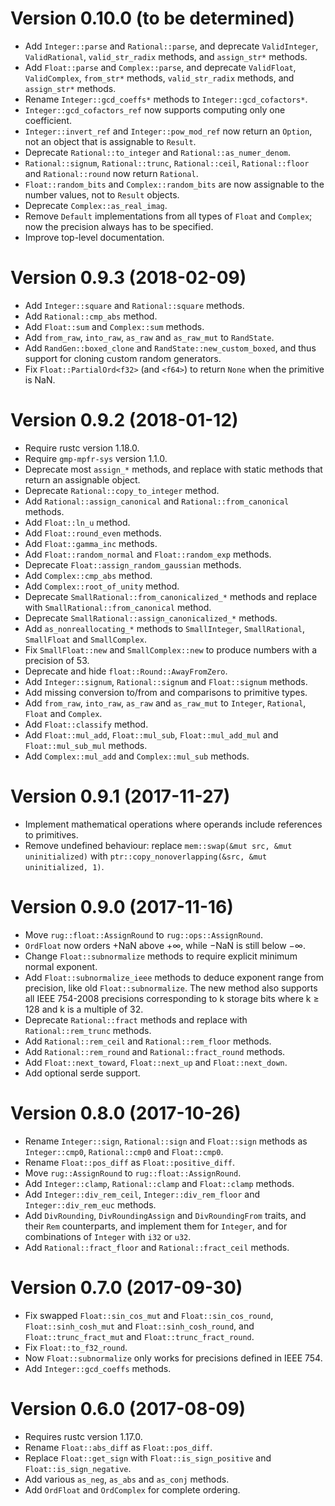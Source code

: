 Version 0.10.0 (to be determined)
==========================

* Add `Integer::parse` and `Rational::parse`, and deprecate
  `ValidInteger`, `ValidRational`, `valid_str_radix` methods, and
  `assign_str*` methods.
* Add `Float::parse` and `Complex::parse`, and deprecate `ValidFloat`,
  `ValidComplex`, `from_str*` methods, `valid_str_radix` methods, and
  `assign_str*` methods.
* Rename `Integer::gcd_coeffs*` methods to `Integer::gcd_cofactors*`.
* `Integer::gcd_cofactors_ref` now supports computing only one
  coefficient.
* `Integer::invert_ref` and `Integer::pow_mod_ref` now return an
  `Option`, not an object that is assignable to `Result`.
* Deprecate `Rational::to_integer` and `Rational::as_numer_denom`.
* `Rational::signum`, `Rational::trunc`, `Rational::ceil`,
  `Rational::floor` and `Rational::round` now return `Rational`.
* `Float::random_bits` and `Complex::random_bits` are now assignable
  to the number values, not to `Result` objects.
* Deprecate `Complex::as_real_imag`.
* Remove `Default` implementations from all types of `Float` and
  `Complex`; now the precision always has to be specified.
* Improve top-level documentation.

Version 0.9.3 (2018-02-09)
==========================

* Add `Integer::square` and `Rational::square` methods.
* Add `Rational::cmp_abs` method.
* Add `Float::sum` and `Complex::sum` methods.
* Add `from_raw`, `into_raw`, `as_raw` and `as_raw_mut` to
  `RandState`.
* Add `RandGen::boxed_clone` and `RandState::new_custom_boxed`, and
  thus support for cloning custom random generators.
* Fix `Float::PartialOrd<f32>` (and `<f64>`) to return `None` when the
  primitive is NaN.

Version 0.9.2 (2018-01-12)
==========================

* Require rustc version 1.18.0.
* Require `gmp-mpfr-sys` version 1.1.0.
* Deprecate most `assign_*` methods, and replace with static methods
  that return an assignable object.
* Deprecate `Rational::copy_to_integer` method.
* Add `Rational::assign_canonical` and `Rational::from_canonical`
  methods.
* Add `Float::ln_u` method.
* Add `Float::round_even` methods.
* Add `Float::gamma_inc` methods.
* Add `Float::random_normal` and `Float::random_exp` methods.
* Deprecate `Float::assign_random_gaussian` methods.
* Add `Complex::cmp_abs` method.
* Add `Complex::root_of_unity` method.
* Deprecate `SmallRational::from_canonicalized_*` methods and replace
  with `SmallRational::from_canonical` method.
* Deprecate `SmallRational::assign_canonicalized_*` methods.
* Add `as_nonreallocating_*` methods to `SmallInteger`,
  `SmallRational`, `SmallFloat` and `SmallComplex`.
* Fix `SmallFloat::new` and `SmallComplex::new` to produce numbers
  with a precision of 53.
* Deprecate and hide `float::Round::AwayFromZero`.
* Add `Integer::signum`, `Rational::signum` and `Float::signum`
  methods.
* Add missing conversion to/from and comparisons to primitive types.
* Add `from_raw`, `into_raw`, `as_raw` and `as_raw_mut` to `Integer`,
  `Rational`, `Float` and `Complex`.
* Add `Float::classify` method.
* Add `Float::mul_add`, `Float::mul_sub`, `Float::mul_add_mul` and
  `Float::mul_sub_mul` methods.
* Add `Complex::mul_add` and `Complex::mul_sub` methods.

Version 0.9.1 (2017-11-27)
==========================

* Implement mathematical operations where operands include references
  to primitives.
* Remove undefined behaviour: replace
  `mem::swap(&mut src, &mut uninitialized)` with
  `ptr::copy_nonoverlapping(&src, &mut uninitialized, 1)`.

Version 0.9.0 (2017-11-16)
==========================

* Move `rug::float::AssignRound` to `rug::ops::AssignRound`.
* `OrdFloat` now orders +NaN above +∞, while −NaN is still below −∞.
* Change `Float::subnormalize` methods to require explicit minimum
  normal exponent.
* Add `Float::subnormalize_ieee` methods to deduce exponent range from
  precision, like old `Float::subnormalize`. The new method also
  supports all IEEE 754-2008 precisions corresponding to k storage
  bits where k ≥ 128 and k is a multiple of 32.
* Deprecate `Rational::fract` methods and replace with
  `Rational::rem_trunc` methods.
* Add `Rational::rem_ceil` and `Rational::rem_floor` methods.
* Add `Rational::rem_round` and `Rational::fract_round` methods.
* Add `Float::next_toward`, `Float::next_up` and `Float::next_down`.
* Add optional serde support.

Version 0.8.0 (2017-10-26)
==========================

* Rename `Integer::sign`, `Rational::sign` and `Float::sign` methods
  as `Integer::cmp0`, `Rational::cmp0` and `Float::cmp0`.
* Rename `Float::pos_diff` as `Float::positive_diff`.
* Move `rug::AssignRound` to `rug::float::AssignRound`.
* Add `Integer::clamp`, `Rational::clamp` and `Float::clamp` methods.
* Add `Integer::div_rem_ceil`, `Integer::div_rem_floor` and
  `Integer::div_rem_euc` methods.
* Add `DivRounding`, `DivRoundingAssign` and `DivRoundingFrom` traits,
  and their `Rem` counterparts, and implement them for `Integer`, and
  for combinations of `Integer` with `i32` or `u32`.
* Add `Rational::fract_floor` and `Rational::fract_ceil` methods.

Version 0.7.0 (2017-09-30)
==========================

* Fix swapped `Float::sin_cos_mut` and `Float::sin_cos_round`,
  `Float::sinh_cosh_mut` and `Float::sinh_cosh_round`, and
  `Float::trunc_fract_mut` and `Float::trunc_fract_round`.
* Fix `Float::to_f32_round`.
* Now `Float::subnormalize` only works for precisions defined in IEEE
  754.
* Add `Integer::gcd_coeffs` methods.

Version 0.6.0 (2017-08-09)
==========================

* Requires rustc version 1.17.0.
* Rename `Float::abs_diff` as `Float::pos_diff`.
* Replace `Float::get_sign` with `Float::is_sign_positive` and
  `Float::is_sign_negative`.
* Add various `as_neg`, `as_abs` and `as_conj` methods.
* Add `OrdFloat` and `OrdComplex` for complete ordering.
